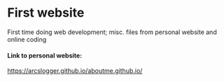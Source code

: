 # First website
First time doing web development; misc. files from personal website and online coding

#### Link to personal website:
https://arcslogger.github.io/aboutme.github.io/ 
